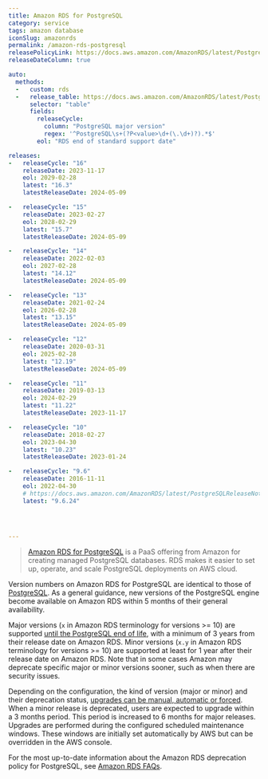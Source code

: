 ```yaml
---
title: Amazon RDS for PostgreSQL
category: service
tags: amazon database
iconSlug: amazonrds
permalink: /amazon-rds-postgresql
releasePolicyLink: https://docs.aws.amazon.com/AmazonRDS/latest/PostgreSQLReleaseNotes/postgresql-release-calendar.html
releaseDateColumn: true

auto:
  methods:
  -   custom: rds
  -   release_table: https://docs.aws.amazon.com/AmazonRDS/latest/PostgreSQLReleaseNotes/postgresql-release-calendar.html
      selector: "table"
      fields:
        releaseCycle:
          column: "PostgreSQL major version"
          regex: '^PostgreSQL\s+(?P<value>\d+(\.\d+)?).*$'
        eol: "RDS end of standard support date"

releases:
-   releaseCycle: "16"
    releaseDate: 2023-11-17
    eol: 2029-02-28
    latest: "16.3"
    latestReleaseDate: 2024-05-09

-   releaseCycle: "15"
    releaseDate: 2023-02-27
    eol: 2028-02-29
    latest: "15.7"
    latestReleaseDate: 2024-05-09

-   releaseCycle: "14"
    releaseDate: 2022-02-03
    eol: 2027-02-28
    latest: "14.12"
    latestReleaseDate: 2024-05-09

-   releaseCycle: "13"
    releaseDate: 2021-02-24
    eol: 2026-02-28
    latest: "13.15"
    latestReleaseDate: 2024-05-09

-   releaseCycle: "12"
    releaseDate: 2020-03-31
    eol: 2025-02-28
    latest: "12.19"
    latestReleaseDate: 2024-05-09

-   releaseCycle: "11"
    releaseDate: 2019-03-13
    eol: 2024-02-29
    latest: "11.22"
    latestReleaseDate: 2023-11-17

-   releaseCycle: "10"
    releaseDate: 2018-02-27
    eol: 2023-04-30
    latest: "10.23"
    latestReleaseDate: 2023-01-24

-   releaseCycle: "9.6"
    releaseDate: 2016-11-11
    eol: 2022-04-30
    # https://docs.aws.amazon.com/AmazonRDS/latest/PostgreSQLReleaseNotes/postgresql-versions.html#postgresql-versions-version96
    latest: "9.6.24"




---
```


> [Amazon RDS for PostgreSQL](https://aws.amazon.com/rds/postgresql) is a PaaS offering from Amazon
> for creating managed PostgreSQL databases. RDS makes it easier to set up, operate, and scale
> PostgreSQL deployments on AWS cloud.

Version numbers on Amazon RDS for PostgreSQL are identical to those of [PostgreSQL](/postgresql).
As a general guidance, new versions of the PostgreSQL engine become available on Amazon RDS within 5
months of their general availability.

Major versions (`x` in Amazon RDS terminology for versions >= 10) are supported
[until the PostgreSQL end of life](/postgresql), with a minimum of 3 years from their release date
on Amazon RDS. Minor versions (`x.y` in Amazon RDS terminology for versions >= 10) are supported at
least for 1 year after their release date on Amazon RDS. Note that in some cases Amazon may
deprecate specific major or minor versions sooner, such as when there are security issues.

Depending on the configuration, the kind of version (major or minor) and their deprecation status,
[upgrades can be manual, automatic or forced](https://aws.amazon.com/rds/faqs/#How_do_I_control_if_and_when_the_engine_version_of_my_DB_instance_is_upgraded_to_new_supported_versions.3F).
When a minor release is deprecated, users are expected to upgrade within a 3 months period. This
period is increased to 6 months for major releases. Upgrades are performed during the configured
scheduled maintenance windows. These windows are initially set automatically by AWS but can be
overridden in the AWS console.

For the most up-to-date information about the Amazon RDS deprecation policy for PostgreSQL, see
[Amazon RDS FAQs](http://aws.amazon.com/rds/faqs/).
